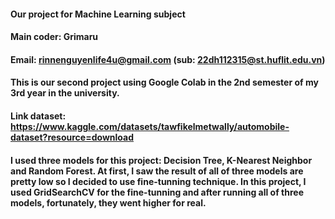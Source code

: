 #### Our project for Machine Learning subject
#### Main coder: Grimaru
#### Email: rinnenguyenlife4u@gmail.com (sub: 22dh112315@st.huflit.edu.vn)
#### This is our second project using Google Colab in the 2nd semester of my 3rd year in the university.
#### Link dataset: https://www.kaggle.com/datasets/tawfikelmetwally/automobile-dataset?resource=download
#### I used three models for this project: Decision Tree, K-Nearest Neighbor and Random Forest. At first, I saw the result of all of three models are pretty low so I decided to use fine-tunning technique. In this project, I used GridSearchCV for the fine-tunning and after running all of three models, fortunately, they went higher for real.
